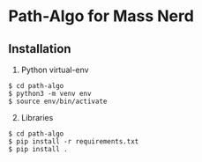 # Path-Algo for Mass Nerd

## Installation
1. Python virtual-env
```shell
$ cd path-algo
$ python3 -m venv env 
$ source env/bin/activate
```
2. Libraries
```shell
$ cd path-algo
$ pip install -r requirements.txt
$ pip install .
```
